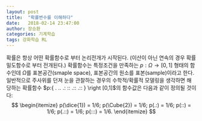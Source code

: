 ```yaml
---
layout: post
title:  "확률변수를 이해하다"
date:   2018-02-14 23:47:00
author: 장승환
categories: 기계학습
tags: 강화학습 RL
---
```


확률은 항상 어떤 확률함수로 부터 논리전개가 시작된다. (이산이 아닌 연속의 경우 확률밀도함수로 부터 전개된다.) 확률함수는 특정조건을 만족하는 $p: \Omega \rightarrow [0,1]$ 형태의 함수인데 $\Omega$를 표본공간(smaple space), 표본공간의 원소를 표본(sample)이라고 한다. 일반적으로 주사위를 던져 눈을 관찰하는 경우의 수학적/확률적 모델링을 생각하면 해당하는 확률함수 
$p:{ . .. .: :: .:: .:: } \right [0,1]$의 함수값은 다음과 같이 정의될 것이다:
$$
\begin{itemize}
p(\dice{1}) = 1/6;
p(\Cube{2}) = 1/6;
p(.:) = 1/6;
p(::) = 1/6;
p(.::) = 1/6;
p(:::) = 1/6. 
\end{itemize}
$$


